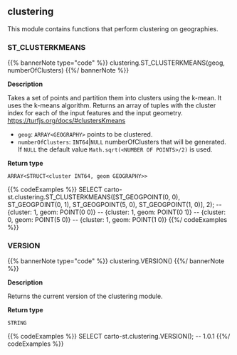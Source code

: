 ## clustering

<div class="badges"><div class="advanced"></div></div>

This module contains functions that perform clustering on geographies.

### ST_CLUSTERKMEANS

{{% bannerNote type="code" %}}
clustering.ST_CLUSTERKMEANS(geog, numberOfClusters)
{{%/ bannerNote %}}

**Description**

Takes a set of points and partition them into clusters using the k-mean. It uses the k-means algorithm. Returns an array of tuples with the cluster index for each of the input features and the input geometry. https://turfjs.org/docs/#clustersKmeans

* `geog`: `ARRAY<GEOGRAPHY>` points to be clustered.
* `numberOfClusters`: `INT64`|`NULL` numberOfClusters that will be generated. If `NULL` the default value `Math.sqrt(<NUMBER OF POINTS>/2)` is used.

**Return type**

`ARRAY<STRUCT<cluster INT64, geom GEOGRAPHY>>`

{{% codeExamples %}}
SELECT carto-st.clustering.ST_CLUSTERKMEANS([ST_GEOGPOINT(0, 0), ST_GEOGPOINT(0, 1), ST_GEOGPOINT(5, 0), ST_GEOGPOINT(1, 0)], 2);
-- {cluster: 1, geom: POINT(0 0)}
-- {cluster: 1, geom: POINT(0 1)}
-- {cluster: 0, geom: POINT(5 0)}
-- {cluster: 1, geom: POINT(1 0)}
{{%/ codeExamples %}}

### VERSION

{{% bannerNote type="code" %}}
clustering.VERSION()
{{%/ bannerNote %}}

**Description**

Returns the current version of the clustering module.

**Return type**

`STRING`

{{% codeExamples %}}
SELECT carto-st.clustering.VERSION();
-- 1.0.1
{{%/ codeExamples %}}